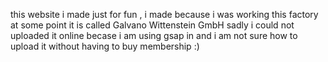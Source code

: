 this website i made just for fun , i made because i was working this factory at some point it is called Galvano Wittenstein GmbH
sadly i could not uploaded it online becase i am using gsap in and i am not sure how to upload it without having to buy membership  :)
